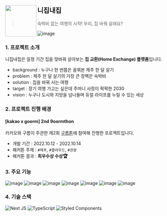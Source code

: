 ## <img align="left" src="https://user-images.githubusercontent.com/58380158/195978418-e86a5c51-afa6-4aac-acb4-8a2bae2b2922.png" width="100px" />니집내집
> 숙박비 없는 여행의 시작! 우리, 집 바꿔 살래요?

![image](https://user-images.githubusercontent.com/58380158/195978056-c119d203-37c6-421f-ade8-7976039c716a.png)</div>

### 1. 프로젝트 소개
니집내집은 일정 기간 집을 맞바꿔 살아보는 **집 교환(Home Exchange) 플랫폼**입니다.

- background : 누구나 한 번쯤은 꿈꿔본 제주 한 달 살기
- problem : 제주 한 달 살기의 가장 큰 장벽은 숙박비
- solution : 집을 바꿔 사는 여행
- target : 장기 여행 가고는 싶은데 주머니 사정이 팍팍한 2030
- vision : 누구나 도시와 지방을 넘나들며 듀얼 라이프를 누릴 수 있는 세상

### 2. 프로젝트 진행 배경
#### [kakao x goorm] 2nd 9oormthon
카카오와 구름이 주관한 제2회 [구름톤](https://9oormthon.goorm.io/)에 참여해 진행한 프로젝트입니다.
- 개발 기간 : 2022.10.12 - 2022.10.14
- 해커톤 주제 : `#제주`, `#클라우드`, `#관광`
- 해커톤 결과 : **최우수상 수상🏆**

### 3. 주요 기능
![image](https://user-images.githubusercontent.com/58380158/195978845-ddaf267c-c712-429b-b40f-eb69abddadf8.png)
![image](https://user-images.githubusercontent.com/58380158/195978861-8d854912-c87c-426b-9472-3b194ef1277e.png)
![image](https://user-images.githubusercontent.com/58380158/201467886-e74cb119-e839-4120-ae79-657c6f04536d.png)
![image](https://user-images.githubusercontent.com/58380158/201467892-fe82ddaa-79c7-45df-a3fa-f0164c61ad7d.png)
![image](https://user-images.githubusercontent.com/58380158/195978910-b12939a0-fef7-41ae-a079-79db033ac1d2.png)
![image](https://user-images.githubusercontent.com/58380158/195978933-2577bf95-6c0f-4f7c-a3b0-1d89985b73e4.png)
![image](https://user-images.githubusercontent.com/58380158/195978949-2169bd4f-33f5-4923-a73e-74dd42fb162d.png)


### 4. 기술 스택
![Next JS](https://img.shields.io/badge/Next-black?style=for-the-badge&logo=next.js&logoColor=white)
![TypeScript](https://img.shields.io/badge/typescript-%23007ACC.svg?style=for-the-badge&logo=typescript&logoColor=white)
![Styled Components](https://img.shields.io/badge/styled--components-DB7093?style=for-the-badge&logo=styled-components&logoColor=white)
